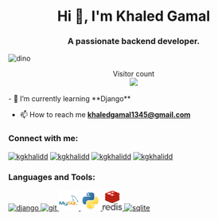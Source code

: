 
<h1 align="center">Hi 👋, I'm Khaled Gamal</h1>
<h3 align="center">A passionate backend developer.</h3>

![dino](https://github.com/KGkhalidd/KGkhalidd/assets/112904221/46e84712-af1a-4ace-8f3b-c1c8517ebc7a)
<p align="center"> 
  Visitor count<br>
  <img src="https://profile-counter.glitch.me/kgkhalidd/count.svg" />
</p>
- 🌱 I’m currently learning **Django**

- 📫 How to reach me **khaledgamal1345@gmail.com**



<h3 align="left">Connect with me:</h3>
<p align="left">
<a href="https://twitter.com/kgkhalidd" target="blank"><img align="center" src="https://raw.githubusercontent.com/rahuldkjain/github-profile-readme-generator/master/src/images/icons/Social/twitter.svg" alt="kgkhalidd" height="30" width="40" /></a>
<a href="https://linkedin.com/in/kgkhalidd" target="blank"><img align="center" src="https://raw.githubusercontent.com/rahuldkjain/github-profile-readme-generator/master/src/images/icons/Social/linked-in-alt.svg" alt="kgkhalidd" height="30" width="40" /></a>
<a href="https://fb.com/kgkhalidd" target="blank"><img align="center" src="https://raw.githubusercontent.com/rahuldkjain/github-profile-readme-generator/master/src/images/icons/Social/facebook.svg" alt="kgkhalidd" height="30" width="40" /></a>
<a href="https://instagram.com/kgkhalidd" target="blank"><img align="center" src="https://raw.githubusercontent.com/rahuldkjain/github-profile-readme-generator/master/src/images/icons/Social/instagram.svg" alt="kgkhalidd" height="30" width="40" /></a>
</p>

<h3 align="left">Languages and Tools:</h3>
<p align="left"> <a href="https://www.djangoproject.com/" target="_blank" rel="noreferrer"> <img src="https://cdn.worldvectorlogo.com/logos/django.svg" alt="django" width="40" height="40"/> </a> <a href="https://git-scm.com/" target="_blank" rel="noreferrer"> <img src="https://www.vectorlogo.zone/logos/git-scm/git-scm-icon.svg" alt="git" width="40" height="40"/> </a> <a href="https://www.mysql.com/" target="_blank" rel="noreferrer"> <img src="https://raw.githubusercontent.com/devicons/devicon/master/icons/mysql/mysql-original-wordmark.svg" alt="mysql" width="40" height="40"/> </a> <a href="https://www.python.org" target="_blank" rel="noreferrer"> <img src="https://raw.githubusercontent.com/devicons/devicon/master/icons/python/python-original.svg" alt="python" width="40" height="40"/> </a> <a href="https://redis.io" target="_blank" rel="noreferrer"> <img src="https://raw.githubusercontent.com/devicons/devicon/master/icons/redis/redis-original-wordmark.svg" alt="redis" width="40" height="40"/> </a> <a href="https://www.sqlite.org/" target="_blank" rel="noreferrer"> <img src="https://www.vectorlogo.zone/logos/sqlite/sqlite-icon.svg" alt="sqlite" width="40" height="40"/> </a> </p>
